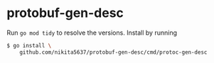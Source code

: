 # protobuf-gen-desc

Run `go mod tidy` to resolve the versions. Install by running

```sh
$ go install \
    github.com/nikita5637/protobuf-gen-desc/cmd/protoc-gen-desc
```